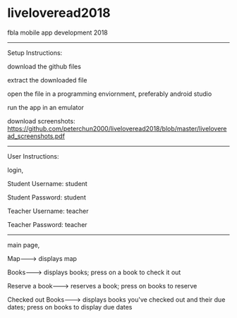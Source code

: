 # liveloveread2018
fbla mobile app development 2018
_______________________________________________________________________________________
Setup Instructions:

download the github files

extract the downloaded file

open the file in a programming enviornment, preferably android studio

run the app in an emulator


download screenshots: https://github.com/peterchun2000/liveloveread2018/blob/master/liveloveread_screenshots.pdf
_______________________________________________________________________________________

User Instructions:

login,

Student Username: student

Student Password: student

Teacher Username: teacher

Teacher Password: teacher

_______________________________________________________________________________________
main page,

Map---> displays map

Books---> displays books; press on a book to check it out

Reserve a book---> reserves a book; press on books to reserve

Checked out Books---> displays books you've checked out and their due dates; press on books to display due dates



